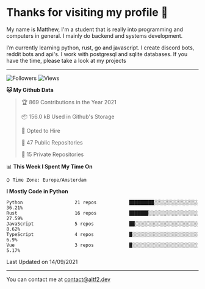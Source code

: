 # Thanks for visiting my profile 👋
My name is Matthew, I'm a student that is really into programming and computers in general. I mainly do backend and systems development.


I’m currently learning python, rust, go and javascript. I create discord bots, reddit bots and api's. I work with postgresql and sqlite databases. If you have the time, please take a look at my projects

---
![Followers](https://img.shields.io/github/followers/AltF02?style=social)
![Views](https://komarev.com/ghpvc/?username=DankDumpster&style=flat-square&color=green)
<!--START_SECTION:waka-->
**🐱 My Github Data** 

> 🏆 869 Contributions in the Year 2021
 > 
> 📦 156.0 kB Used in Github's Storage 
 > 
> 💼 Opted to Hire
 > 
> 📜 47 Public Repositories 
 > 
> 🔑 15 Private Repositories  
 > 
📊 **This Week I Spent My Time On** 

```text
⌚︎ Time Zone: Europe/Amsterdam

```

**I Mostly Code in Python** 

```text
Python                   21 repos            █████████░░░░░░░░░░░░░░░░   36.21% 
Rust                     16 repos            ███████░░░░░░░░░░░░░░░░░░   27.59% 
JavaScript               5 repos             ██░░░░░░░░░░░░░░░░░░░░░░░   8.62% 
TypeScript               4 repos             █░░░░░░░░░░░░░░░░░░░░░░░░   6.9% 
Vue                      3 repos             █░░░░░░░░░░░░░░░░░░░░░░░░   5.17%

```



 Last Updated on 14/09/2021
<!--END_SECTION:waka-->
-------

You can contact me at contact@altf2.dev
